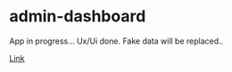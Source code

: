 # admin-dashboard
App in progress... 
Ux/Ui done. Fake data will be replaced.. 

<a href="https://p6te.github.io/admin-dashboard/">Link</a>
